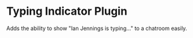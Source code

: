 # Typing Indicator Plugin

Adds the ability to show "Ian Jennings is typing..." to a chatroom easily.
